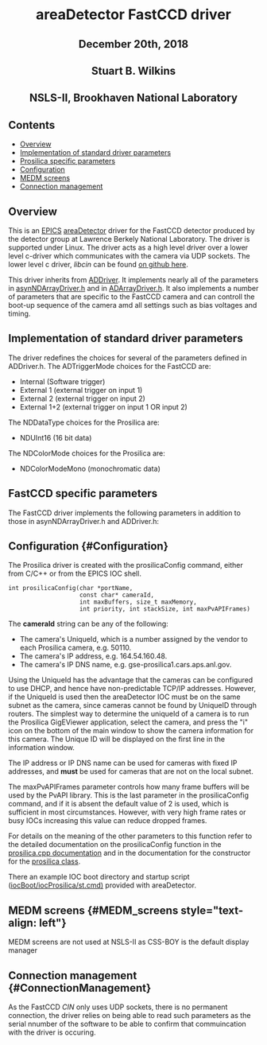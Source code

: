 <h1 align="center"> areaDetector FastCCD driver </h1>
<h2 align="center"> December 20th, 2018 </h2> 
<h2 align="center"> Stuart B. Wilkins </h2>
<h2 align="center"> NSLS-II, Brookhaven National Laboratory </h2>

Contents
--------

-   [Overview](#Overview)
-   [Implementation of standard driver parameters](#implementation-of-standard-driver-parameters)
-   [Prosilica specific parameters](#Driver_parameters)
-   [Configuration](#Configuration)
-   [MEDM screens](#MEDM_screens)
-   [Connection management](#ConnectionManagement)

Overview
--------

This is an [EPICS](http://www.aps.anl.gov/epics/)
[areaDetector](areaDetector.html) driver for the FastCCD detector
produced by the detector group at Lawrence Berkely National Laboratory.
The driver is supported under Linux. The driver acts as a high level
driver over a lower level c-driver which communicates with the camera
via UDP sockets. The lower level c driver, *libcin* can be found [on
github here](https://github.com/NSLS-II/libcin).

This driver inherits from [ADDriver](areaDetectorDoc.html#ADDriver). It
implements nearly all of the parameters in
[asynNDArrayDriver.h](areaDetectorDoxygenHTML/asyn_n_d_array_driver_8h.html)
and in [ADArrayDriver.h](areaDetectorDoxygenHTML/_a_d_driver_8h.html).
It also implements a number of parameters that are specific to the
FastCCD camera and can controll the boot-up sequence of the camera amd
all settings such as bias voltages and timing.

Implementation of standard driver parameters
--------------------------------------------

The driver redefines the choices for several of the parameters defined
in ADDriver.h. The ADTriggerMode choices for the FastCCD are:

-   Internal (Software trigger)
-   External 1 (external trigger on input 1)
-   External 2 (external trigger on input 2)
-   External 1+2 (external trigger on input 1 OR input 2)

The NDDataType choices for the Prosilica are:

-   NDUInt16 (16 bit data)

The NDColorMode choices for the Prosilica are:

-   NDColorModeMono (monochromatic data)

FastCCD specific parameters
---------------------------

The FastCCD driver implements the following parameters in addition to
those in asynNDArrayDriver.h and ADDriver.h:




Configuration {#Configuration}
------------------------------

The Prosilica driver is created with the prosilicaConfig command, either
from C/C++ or from the EPICS IOC shell.

    int prosilicaConfig(char *portName,
                        const char* cameraId,
                        int maxBuffers, size_t maxMemory,
                        int priority, int stackSize, int maxPvAPIFrames)
      

The **cameraId** string can be any of the following:

-   The camera\'s UniqueId, which is a number assigned by the vendor to
    each Prosilica camera, e.g. 50110.
-   The camera\'s IP address, e.g. 164.54.160.48.
-   The camera\'s IP DNS name, e.g. gse-prosilica1.cars.aps.anl.gov.

Using the UniqueId has the advantage that the cameras can be configured
to use DHCP, and hence have non-predictable TCP/IP addresses. However,
if the UniqueId is used then the areaDetector IOC must be on the same
subnet as the camera, since cameras cannot be found by UniqueID through
routers. The simplest way to determine the uniqueId of a camera is to
run the Prosilica GigEViewer application, select the camera, and press
the \"i\" icon on the bottom of the main window to show the camera
information for this camera. The Unique ID will be displayed on the
first line in the information window.

The IP address or IP DNS name can be used for cameras with fixed IP
addresses, and **must** be used for cameras that are not on the local
subnet.

The maxPvAPIFrames parameter controls how many frame buffers will be
used by the PvAPI library. This is the last parameter in the
prosilicaConfig command, and if it is absent the default value of 2 is
used, which is sufficient in most circumstances. However, with very high
frame rates or busy IOCs increasing this value can reduce dropped
frames.

For details on the meaning of the other parameters to this function
refer to the detailed documentation on the prosilicaConfig function in
the [prosilica.cpp
documentation](areaDetectorDoxygenHTML/prosilica_8cpp.html) and in the
documentation for the constructor for the [prosilica
class](areaDetectorDoxygenHTML/classprosilica.html).

There an example IOC boot directory and startup script
([iocBoot/iocProsilica/st.cmd)](prosilica_st_cmd.html) provided with
areaDetector.

MEDM screens {#MEDM_screens style="text-align: left"}
-----------------------------------------------------

MEDM screens are not used at NSLS-II as CSS-BOY is the default display manager

Connection management {#ConnectionManagement}
---------------------------------------------

As the FastCCD _CIN_ only uses UDP sockets, there is no permanent connection,
the driver relies on being able to read such parameters as the serial nnumber
of the software to be able to confirm that commuincation with the driver is
occuring.

